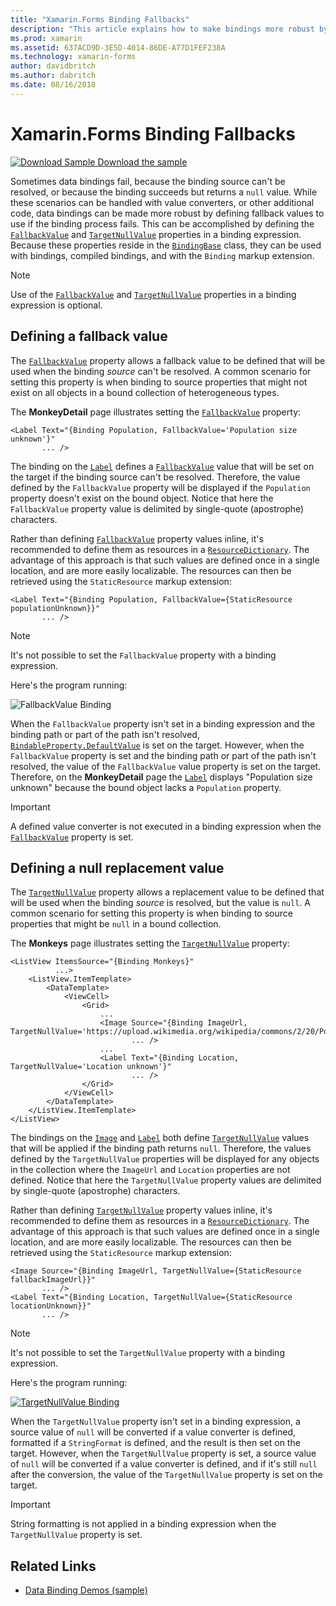 ```yaml
---
title: "Xamarin.Forms Binding Fallbacks"
description: "This article explains how to make bindings more robust by defining fallback values that will be used if binding fails."
ms.prod: xamarin
ms.assetid: 637ACD9D-3E5D-4014-86DE-A77D1FEF238A
ms.technology: xamarin-forms
author: davidbritch
ms.author: dabritch
ms.date: 08/16/2018
---
```


# Xamarin.Forms Binding Fallbacks

[![Download Sample](~/media/shared/download.png) Download the sample](https://docs.microsoft.com/samples/xamarin/xamarin-forms-samples/databindingdemos)

Sometimes data bindings fail, because the binding source can't be resolved, or because the binding succeeds but returns a `null` value. While these scenarios can be handled with value converters, or other additional code, data bindings can be made more robust by defining fallback values to use if the binding process fails. This can be accomplished by defining the [`FallbackValue`](xref:Xamarin.Forms.BindingBase.FallbackValue) and [`TargetNullValue`](xref:Xamarin.Forms.BindingBase.TargetNullValue) properties in a binding expression. Because these properties reside in the [`BindingBase`](xref:Xamarin.Forms.BindingBase) class, they can be used with bindings, compiled bindings, and with the `Binding` markup extension.

> [!NOTE]
> Use of the [`FallbackValue`](xref:Xamarin.Forms.BindingBase.FallbackValue) and [`TargetNullValue`](xref:Xamarin.Forms.BindingBase.TargetNullValue) properties in a binding expression is optional.

## Defining a fallback value

The [`FallbackValue`](xref:Xamarin.Forms.BindingBase.FallbackValue) property allows a fallback value to be defined that will be used when the binding *source* can't be resolved. A common scenario for setting this property is when binding to source properties that might not exist on all objects in a bound collection of heterogeneous types.

The **MonkeyDetail** page illustrates setting the [`FallbackValue`](xref:Xamarin.Forms.BindingBase.FallbackValue) property:

```xaml
<Label Text="{Binding Population, FallbackValue='Population size unknown'}"
       ... />
```

The binding on the [`Label`](xref:Xamarin.Forms.Label) defines a [`FallbackValue`](xref:Xamarin.Forms.BindingBase.FallbackValue) value that will be set on the target if the binding source can't be resolved. Therefore, the value defined by the `FallbackValue` property will be displayed if the `Population` property doesn't exist on the bound object. Notice that here the `FallbackValue` property value is delimited by single-quote (apostrophe) characters.

Rather than defining [`FallbackValue`](xref:Xamarin.Forms.BindingBase.FallbackValue) property values inline, it's recommended to define them as resources in a [`ResourceDictionary`](xref:Xamarin.Forms.ResourceDictionary). The advantage of this approach is that such values are defined once in a single location, and are more easily localizable. The resources can then be retrieved using the `StaticResource` markup extension:

```xaml
<Label Text="{Binding Population, FallbackValue={StaticResource populationUnknown}}"
       ... />  
```

> [!NOTE]
> It's not possible to set the `FallbackValue` property with a binding expression.

Here's the program running:

![FallbackValue Binding](binding-fallbacks-images/bindingunavailable-detail-cropped.png "FallbackValue Binding")

When the `FallbackValue` property isn't set in a binding expression and the binding path or part of the path isn't resolved, [`BindableProperty.DefaultValue`](xref:Xamarin.Forms.BindableProperty.DefaultValue) is set on the target. However, when the `FallbackValue` property is set and the binding path or part of the path isn't resolved, the value of the `FallbackValue` value property is set on the target. Therefore, on the **MonkeyDetail** page the [`Label`](xref:Xamarin.Forms.Label) displays "Population size unknown" because the bound object lacks a `Population` property.

> [!IMPORTANT]
> A defined value converter is not executed in a binding expression when the [`FallbackValue`](xref:Xamarin.Forms.BindingBase.FallbackValue) property is set.

## Defining a null replacement value

The [`TargetNullValue`](xref:Xamarin.Forms.BindingBase.TargetNullValue) property allows a replacement value to be defined that will be used when the binding *source* is resolved, but the value is `null`. A common scenario for setting this property is when binding to source properties that might be `null` in a bound collection.

The **Monkeys** page illustrates setting the [`TargetNullValue`](xref:Xamarin.Forms.BindingBase.TargetNullValue) property:

```xaml
<ListView ItemsSource="{Binding Monkeys}"
          ...>
    <ListView.ItemTemplate>
        <DataTemplate>
            <ViewCell>
                <Grid>
                    ...
                    <Image Source="{Binding ImageUrl, TargetNullValue='https://upload.wikimedia.org/wikipedia/commons/2/20/Point_d_interrogation.jpg'}"
                           ... />
                    ...
                    <Label Text="{Binding Location, TargetNullValue='Location unknown'}"
                           ... />
                </Grid>
            </ViewCell>
        </DataTemplate>
    </ListView.ItemTemplate>
</ListView>
```

The bindings on the [`Image`](xref:Xamarin.Forms.Image) and [`Label`](xref:Xamarin.Forms.Label) both define [`TargetNullValue`](xref:Xamarin.Forms.BindingBase.TargetNullValue) values that will be applied if the binding path returns `null`. Therefore, the values defined by the `TargetNullValue` properties will be displayed for any objects in the collection where the `ImageUrl` and `Location` properties are not defined. Notice that here the `TargetNullValue` property values are delimited by single-quote (apostrophe) characters.

Rather than defining [`TargetNullValue`](xref:Xamarin.Forms.BindingBase.TargetNullValue) property values inline, it's recommended to define them as resources in a [`ResourceDictionary`](xref:Xamarin.Forms.ResourceDictionary). The advantage of this approach is that such values are defined once in a single location, and are more easily localizable. The resources can then be retrieved using the `StaticResource` markup extension:

```xaml
<Image Source="{Binding ImageUrl, TargetNullValue={StaticResource fallbackImageUrl}}"
       ... />
<Label Text="{Binding Location, TargetNullValue={StaticResource locationUnknown}}"
       ... />
```

> [!NOTE]
> It's not possible to set the `TargetNullValue` property with a binding expression.

Here's the program running:

[![TargetNullValue Binding](binding-fallbacks-images/bindingunavailable-small.png "TargetNullValue Binding")](binding-fallbacks-images/bindingunavailable-large.png#lightbox "TargetNullValue Binding")

When the `TargetNullValue` property isn't set in a binding expression, a source value of `null` will be converted if a value converter is defined, formatted if a `StringFormat` is defined, and the result is then set on the target. However, when the `TargetNullValue` property is set, a source value of `null` will be converted if a value converter is defined, and if it's still `null` after the conversion, the value of the `TargetNullValue` property is set on the target.

> [!IMPORTANT]
> String formatting is not applied in a binding expression when the `TargetNullValue` property is set.

## Related Links

- [Data Binding Demos (sample)](https://docs.microsoft.com/samples/xamarin/xamarin-forms-samples/databindingdemos)
